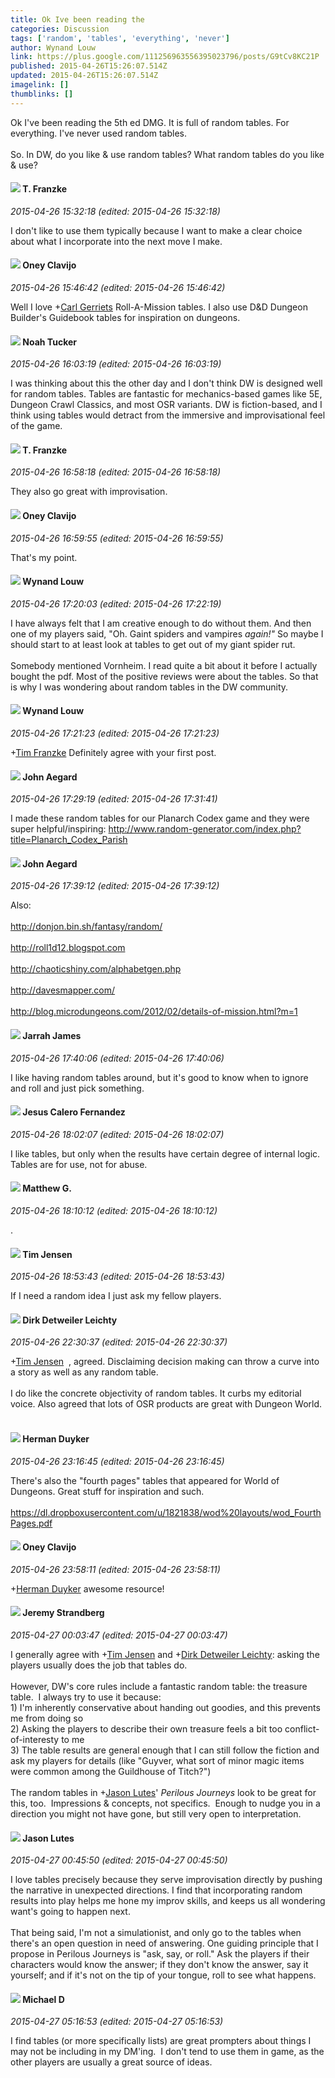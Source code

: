 ```yaml
---
title: Ok Ive been reading the
categories: Discussion
tags: ['random', 'tables', 'everything', 'never']
author: Wynand Louw
link: https://plus.google.com/111256963556395023796/posts/G9tCv8KC21P
published: 2015-04-26T15:26:07.514Z
updated: 2015-04-26T15:26:07.514Z
imagelink: []
thumblinks: []
---
```


Ok I&#39;ve been reading the 5th ed DMG. It is full of random tables. For everything. I&#39;ve never used random tables.<br /><br />So. In DW, do you like &amp; use random tables? What random tables do you like &amp; use?
<div id='comment z12thpt4ovbsd1n2u23uxh2q2y3ij1fge04'>
  <h4><img src='{{site.baseurl}}//images/avatars/110330901807759406775_photo.jpg'> T. Franzke</h4>
      <p><cite>2015-04-26 15:32:18 (edited: 2015-04-26 15:32:18)</cite></p>
        <p>I don&#39;t like to use them typically because I want to make a clear choice about what I incorporate into the next move I make.</p>
</div>
        

<div id='comment z12thpt4ovbsd1n2u23uxh2q2y3ij1fge04'>
  <h4><img src='{{site.baseurl}}//images/avatars/110983326464970369421_photo.jpg'> Oney Clavijo</h4>
      <p><cite>2015-04-26 15:46:42 (edited: 2015-04-26 15:46:42)</cite></p>
        <p>Well I love <span class="proflinkWrapper"><span class="proflinkPrefix">+</span><a class="proflink" href="https://plus.google.com/115124358479252657800" oid="115124358479252657800">Carl Gerriets</a></span>​ Roll-A-Mission tables. I also use D&amp;D Dungeon Builder&#39;s Guidebook tables for inspiration on dungeons.</p>
</div>
        

<div id='comment z12thpt4ovbsd1n2u23uxh2q2y3ij1fge04'>
  <h4><img src='{{site.baseurl}}//images/avatars/107427721230797057337_photo.jpg'> Noah Tucker</h4>
      <p><cite>2015-04-26 16:03:19 (edited: 2015-04-26 16:03:19)</cite></p>
        <p>I was thinking about this the other day and I don&#39;t think DW is designed well for random tables. Tables are fantastic for mechanics-based games like 5E, Dungeon Crawl Classics, and most OSR variants. DW is fiction-based, and I think using tables would detract from the immersive and improvisational feel of the game.</p>
</div>
        

<div id='comment z12thpt4ovbsd1n2u23uxh2q2y3ij1fge04'>
  <h4><img src='{{site.baseurl}}//images/avatars/110330901807759406775_photo.jpg'> T. Franzke</h4>
      <p><cite>2015-04-26 16:58:18 (edited: 2015-04-26 16:58:18)</cite></p>
        <p>They also go great with improvisation.</p>
</div>
        

<div id='comment z12thpt4ovbsd1n2u23uxh2q2y3ij1fge04'>
  <h4><img src='{{site.baseurl}}//images/avatars/110983326464970369421_photo.jpg'> Oney Clavijo</h4>
      <p><cite>2015-04-26 16:59:55 (edited: 2015-04-26 16:59:55)</cite></p>
        <p>That&#39;s my point.</p>
</div>
        

<div id='comment z12thpt4ovbsd1n2u23uxh2q2y3ij1fge04'>
  <h4><img src='{{site.baseurl}}//images/avatars/111256963556395023796_photo.jpg'> Wynand Louw</h4>
      <p><cite>2015-04-26 17:20:03 (edited: 2015-04-26 17:22:19)</cite></p>
        <p>I have always felt that I am creative enough to do without them. And then one of my players said, &quot;Oh. Gaint spiders and vampires <i>again!&quot;</i>  So maybe I should start to at least look at tables to get out of my giant spider rut. <br /><br />Somebody mentioned Vornheim. I read quite a bit about it before I actually bought the pdf. Most of the positive reviews were about the tables. So that is why I was wondering about random tables in the DW community.</p>
</div>
        

<div id='comment z12thpt4ovbsd1n2u23uxh2q2y3ij1fge04'>
  <h4><img src='{{site.baseurl}}//images/avatars/111256963556395023796_photo.jpg'> Wynand Louw</h4>
      <p><cite>2015-04-26 17:21:23 (edited: 2015-04-26 17:21:23)</cite></p>
        <p><span class="proflinkWrapper"><span class="proflinkPrefix">+</span><a class="proflink" href="https://plus.google.com/110330901807759406775" oid="110330901807759406775">Tim Franzke</a></span> Definitely agree with your first post.</p>
</div>
        

<div id='comment z12thpt4ovbsd1n2u23uxh2q2y3ij1fge04'>
  <h4><img src='{{site.baseurl}}//images/avatars/113677679278469240206_photo.jpg'> John Aegard</h4>
      <p><cite>2015-04-26 17:29:19 (edited: 2015-04-26 17:31:41)</cite></p>
        <p>I made these random tables for our Planarch Codex game and they were super helpful/inspiring: <a href="http://www.random-generator.com/index.php?title=Planarch_Codex_Parish" class="ot-anchor">http://www.random-generator.com/index.php?title=Planarch_Codex_Parish</a></p>
</div>
        

<div id='comment z12thpt4ovbsd1n2u23uxh2q2y3ij1fge04'>
  <h4><img src='{{site.baseurl}}//images/avatars/113677679278469240206_photo.jpg'> John Aegard</h4>
      <p><cite>2015-04-26 17:39:12 (edited: 2015-04-26 17:39:12)</cite></p>
        <p>Also:<br /><br /><a href="http://donjon.bin.sh/fantasy/random/" class="ot-anchor">http://donjon.bin.sh/fantasy/random/</a><br /><br /><a href="http://roll1d12.blogspot.com" class="ot-anchor">http://roll1d12.blogspot.com</a><br /><br /><a href="http://chaoticshiny.com/alphabetgen.php" class="ot-anchor">http://chaoticshiny.com/alphabetgen.php</a><br /><br /><a href="http://davesmapper.com/" class="ot-anchor">http://davesmapper.com/</a><br /><br /><a href="http://blog.microdungeons.com/2012/02/details-of-mission.html?m=1" class="ot-anchor">http://blog.microdungeons.com/2012/02/details-of-mission.html?m=1</a><br /></p>
</div>
        

<div id='comment z12thpt4ovbsd1n2u23uxh2q2y3ij1fge04'>
  <h4><img src='{{site.baseurl}}//images/avatars/108001625414701725812_photo.jpg'> Jarrah James</h4>
      <p><cite>2015-04-26 17:40:06 (edited: 2015-04-26 17:40:06)</cite></p>
        <p>I like having random tables around, but it&#39;s good to know when to ignore and roll and just pick something. </p>
</div>
        

<div id='comment z12thpt4ovbsd1n2u23uxh2q2y3ij1fge04'>
  <h4><img src='{{site.baseurl}}//images/avatars/102472501434158366505_photo.jpg'> Jesus Calero Fernandez</h4>
      <p><cite>2015-04-26 18:02:07 (edited: 2015-04-26 18:02:07)</cite></p>
        <p>I like tables, but only when the results have certain degree of internal logic. Tables are for use, not for abuse.</p>
</div>
        

<div id='comment z12thpt4ovbsd1n2u23uxh2q2y3ij1fge04'>
  <h4><img src='{{site.baseurl}}//images/avatars/103522231327065742687_photo.jpg'> Matthew G.</h4>
      <p><cite>2015-04-26 18:10:12 (edited: 2015-04-26 18:10:12)</cite></p>
        <p>.</p>
</div>
        

<div id='comment z12thpt4ovbsd1n2u23uxh2q2y3ij1fge04'>
  <h4><img src='{{site.baseurl}}//images/avatars/101509976321886871332_photo.jpg'> Tim Jensen</h4>
      <p><cite>2015-04-26 18:53:43 (edited: 2015-04-26 18:53:43)</cite></p>
        <p>If I need a random idea I just ask my fellow players.</p>
</div>
        

<div id='comment z12thpt4ovbsd1n2u23uxh2q2y3ij1fge04'>
  <h4><img src='{{site.baseurl}}//images/avatars/107200488853215420475_photo.jpg'> Dirk Detweiler Leichty</h4>
      <p><cite>2015-04-26 22:30:37 (edited: 2015-04-26 22:30:37)</cite></p>
        <p><span class="proflinkWrapper"><span class="proflinkPrefix">+</span><a class="proflink" href="https://plus.google.com/101509976321886871332" oid="101509976321886871332">Tim Jensen</a></span>  , agreed. Disclaiming decision making can throw a curve into a story as well as any random table.<br /><br />I do like the concrete objectivity of random tables. It curbs my editorial voice. Also agreed that lots of OSR products are great with Dungeon World.  </p>
</div>
        

<div id='comment z12thpt4ovbsd1n2u23uxh2q2y3ij1fge04'>
  <h4><img src='{{site.baseurl}}//images/avatars/109361270151090187695_photo.jpg'> Herman Duyker</h4>
      <p><cite>2015-04-26 23:16:45 (edited: 2015-04-26 23:16:45)</cite></p>
        <p>There&#39;s also the &quot;fourth pages&quot; tables that appeared for World of Dungeons. Great stuff for inspiration and such.<br /><br /><a href="https://dl.dropboxusercontent.com/u/1821838/wod%20layouts/wod_FourthPages.pdf" class="ot-anchor">https://dl.dropboxusercontent.com/u/1821838/wod%20layouts/wod_FourthPages.pdf</a></p>
</div>
        

<div id='comment z12thpt4ovbsd1n2u23uxh2q2y3ij1fge04'>
  <h4><img src='{{site.baseurl}}//images/avatars/110983326464970369421_photo.jpg'> Oney Clavijo</h4>
      <p><cite>2015-04-26 23:58:11 (edited: 2015-04-26 23:58:11)</cite></p>
        <p><span class="proflinkWrapper"><span class="proflinkPrefix">+</span><a class="proflink" href="https://plus.google.com/109361270151090187695" oid="109361270151090187695">Herman Duyker</a></span> awesome resource!</p>
</div>
        

<div id='comment z12thpt4ovbsd1n2u23uxh2q2y3ij1fge04'>
  <h4><img src='{{site.baseurl}}//images/avatars/102595580176380683252_photo.jpg'> Jeremy Strandberg</h4>
      <p><cite>2015-04-27 00:03:47 (edited: 2015-04-27 00:03:47)</cite></p>
        <p>I generally agree with <span class="proflinkWrapper"><span class="proflinkPrefix">+</span><a class="proflink" href="https://plus.google.com/101509976321886871332" oid="101509976321886871332">Tim Jensen</a></span> and <span class="proflinkWrapper"><span class="proflinkPrefix">+</span><a class="proflink" href="https://plus.google.com/107200488853215420475" oid="107200488853215420475">Dirk Detweiler Leichty</a></span>: asking the players usually does the job that tables do.<br /><br />However, DW&#39;s core rules include a fantastic random table: the treasure table.  I always try to use it because:<br />1) I&#39;m inherently conservative about handing out goodies, and this prevents me from doing so<br />2) Asking the players to describe their own treasure feels a bit too conflict-of-interesty to me<br />3) The table results are general enough that I can still follow the fiction and ask my players for details (like &quot;Guyver, what sort of minor magic items were common among the Guildhouse of Titch?&quot;)<br /><br />The random tables in <span class="proflinkWrapper"><span class="proflinkPrefix">+</span><a class="proflink" href="https://plus.google.com/115657313205562994919" oid="115657313205562994919">Jason Lutes</a></span>&#39; <i>Perilous Journeys</i> look to be great for this, too.  Impressions &amp; concepts, not specifics.  Enough to nudge you in a direction you might not have gone, but still very open to interpretation.</p>
</div>
        

<div id='comment z12thpt4ovbsd1n2u23uxh2q2y3ij1fge04'>
  <h4><img src='{{site.baseurl}}//images/avatars/115657313205562994919_photo.jpg'> Jason Lutes</h4>
      <p><cite>2015-04-27 00:45:50 (edited: 2015-04-27 00:45:50)</cite></p>
        <p>I love tables precisely because they serve improvisation directly by pushing the narrative in unexpected directions. I find that incorporating random results into play helps me hone my improv skills, and keeps us all wondering want&#39;s going to happen next.<br /><br />That being said, I&#39;m not a simulationist, and only go to the tables when there&#39;s an open question in need of answering. One guiding principle that I propose in Perilous Journeys is &quot;ask, say, or roll.&quot; Ask the players if their characters would know the answer; if they don&#39;t know the answer, say it yourself; and if it&#39;s not on the tip of your tongue, roll to see what happens.</p>
</div>
        

<div id='comment z12thpt4ovbsd1n2u23uxh2q2y3ij1fge04'>
  <h4><img src='{{site.baseurl}}//images/avatars/106207499701502364297_photo.jpg'> Michael D</h4>
      <p><cite>2015-04-27 05:16:53 (edited: 2015-04-27 05:16:53)</cite></p>
        <p>I find tables (or more specifically lists) are great prompters about things I may not be including in my DM&#39;ing.  I don&#39;t tend to use them in game, as the other players are usually a great source of ideas.</p>
</div>
        